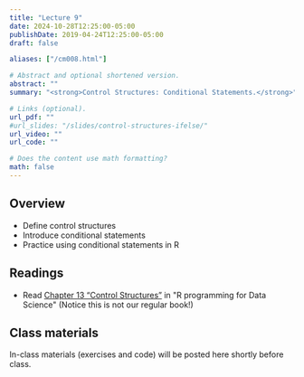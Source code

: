 ```yaml
---
title: "Lecture 9"
date: 2024-10-28T12:25:00-05:00
publishDate: 2019-04-24T12:25:00-05:00
draft: false

aliases: ["/cm008.html"]

# Abstract and optional shortened version.
abstract: ""
summary: "<strong>Control Structures: Conditional Statements.</strong>"

# Links (optional).
url_pdf: ""
#url_slides: "/slides/control-structures-ifelse/"
url_video: ""
url_code: ""

# Does the content use math formatting?
math: false
---
```




<!-- NOTES FALL 2024
I split the original lecture (one) into two: one is this on conditional statements which needs more work; the other is on loops for which there is already enough material. 

TO DO: Remember to create the new slides for one of these + spit and fix the in-class materials for each lecture

Follow these notes from control structures slides 

IDEA for next time: split this into two

lecture 1: review data structure / base R + conditional statements (and add more in-class practice and how to do conditional statements with a dataframe, use penguins_clean!)

lecture 2: loops slides and demo + loop exercises + maps/across + while loops. When you teach for loops add the break and continue statements (currently not in slides!)

NB: in the demo for loop add data structure, e.g. show how to access columns of a df and their elements with the double and single square brakes 

-->

## Overview

* Define control structures
* Introduce conditional statements
* Practice using conditional statements in R


## Readings

* Read [Chapter 13 “Control Structures”](https://bookdown.org/rdpeng/rprogdatascience/control-structures.html) in "R programming for Data Science" (Notice this is not our regular book!)


## Class materials

In-class materials (exercises and code) will be posted here shortly before class.

<!--
Run the code below in your console to download today’s in-class exercises: `usethis::use_course("css-materials/conditional-statements")`
-->

<!--
* [Data storage types](/notes/vectors/)
* [Iteration](/notes/iteration/)
* [Column-wise operations](https://dplyr.tidyverse.org/dev/articles/colwise.html)
-->
